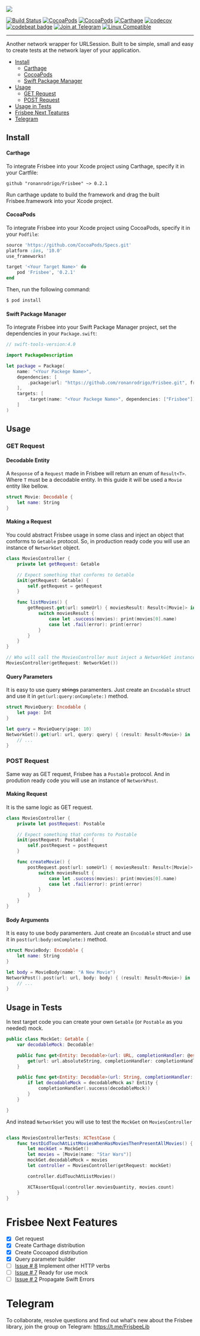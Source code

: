 ![](https://i.imgur.com/67a4vkG.png)

[![Build Status](https://app.bitrise.io/app/27a5e39dc511ba7c/status.svg?token=HZCmnpdBTIy3rOQdUv6HOg&branch=master)](https://app.bitrise.io/app/27a5e39dc511ba7c) [![CocoaPods](https://img.shields.io/cocoapods/v/Frisbee.svg)]() [![CocoaPods](https://img.shields.io/cocoapods/p/Frisbee.svg)]() [![Carthage](https://img.shields.io/badge/carthage-compatible-brightgreen.svg)]() [![codecov](https://codecov.io/gh/ronanrodrigo/frisbee/branch/master/graph/badge.svg)](https://codecov.io/gh/ronanrodrigo/frisbee) [![codebeat badge](https://codebeat.co/badges/f5cf675c-2fca-4689-a42e-a7029a984fe3)](https://codebeat.co/projects/github-com-ronanrodrigo-frisbee-master) [![Join at Telegram](https://img.shields.io/badge/telegram-join-319FD7.svg)](https://t.me/FrisbeeLib) [![Linux Compatible](https://img.shields.io/badge/linux-compatible-brightgreen.svg)]()

---

Another network wrapper for URLSession. Built to be simple, small and easy to create tests at the network layer of your application.

- [Install](#install)
	- [Carthage](#carthage)
	- [CocoaPods](#cocoapods)
	- [Swift Package Manager](#swift-package-manager)
- [Usage](#usage)
	- [GET Request](#get-request)
	- [POST Request](#post-request)
- [Usage in Tests](#usage-in-tests)
- [Frisbee Next Teatures](#frisbee-next-features)
- [Telegram](#telegram)

## Install
#### Carthage
To integrate Frisbee into your Xcode project using Carthage, specify it in your Cartfile:

```
github "ronanrodrigo/Frisbee" ~> 0.2.1
```

Run carthage update to build the framework and drag the built Frisbee.framework into your Xcode project.

#### CocoaPods
To integrate Frisbee into your Xcode project using CocoaPods, specify it in your `Podfile`:

```ruby
source 'https://github.com/CocoaPods/Specs.git'
platform :ios, '10.0'
use_frameworks!

target '<Your Target Name>' do
    pod 'Frisbee', '0.2.1'
end
```

Then, run the following command:

```bash
$ pod install
```

#### Swift Package Manager
To integrate Frisbee into your Swift Package Manager project, set the dependencies in your `Package.swift`:

```swift
// swift-tools-version:4.0

import PackageDescription

let package = Package(
    name: "<Your Packege Name>",
    dependencies: [
        .package(url: "https://github.com/ronanrodrigo/Frisbee.git", from: "0.2.1")
    ],
    targets: [
        .target(name: "<Your Packege Name>", dependencies: ["Frisbee"])
    ]
)
```

## Usage

### GET Request

#### Decodable Entity
A `Response` of a `Request` made in Frisbee will return an enum of `Result<T>`. Where `T` must be a decodable entity. In this guide it will be used a `Movie` entity like bellow.

```swift
struct Movie: Decodable {
    let name: String
}
```

#### Making a Request
You could abstract Frisbee usage in some class and inject an object that conforms to `Getable` protocol. So, in production ready code you will use an instance of `NetworkGet` object.

```swift
class MoviesController {
    private let getRequest: Getable

    // Expect something that conforms to Getable
    init(getRequest: Getable) {
        self.getRequest = getRequest
    }

    func listMovies() {
        getRequest.get(url: someUrl) { moviesResult: Result<[Movie]> in
            switch moviesResult {
                case let .success(movies): print(movies[0].name)
                case let .fail(error): print(error)
            }
        }
    }
}
```

```swift
// Who will call the MoviesController must inject a NetworkGet instance
MoviesController(getRequest: NetworkGet())
```

#### Query Parameters
It is easy to use query ~~strings~~ paramenters. Just create an `Encodable` struct and use it in `get(url:query:onComplete:)` method.

```swift
struct MovieQuery: Encodable {
    let page: Int
}
```

```swift
let query = MovieQuery(page: 10)
NetworkGet().get(url: url, query: query) { (result: Result<Movie>) in
    // ...
}
```

### POST Request
Same way as GET request, Frisbee has a `Postable` protocol. And in prodution ready code you will use an instance of `NetworkPost`.

#### Making Request
It is the same logic as GET request.

```swift
class MoviesController {
    private let postRequest: Postable

    // Expect something that conforms to Postable
    init(postRequest: Postable) {
        self.postRequest = postRequest
    }

    func createMovie() {
        postRequest.post(url: someUrl) { moviesResult: Result<[Movie]> in
            switch moviesResult {
                case let .success(movies): print(movies[0].name)
                case let .fail(error): print(error)
            }
        }
    }
}
```

#### Body Arguments
It is easy to use body paramenters. Just create an `Encodable` struct and use it in `post(url:body:onComplete:)` method.

```swift
struct MovieBody: Encodable {
    let name: String
}
```

```swift
let body = MovieBody(name: "A New Movie")
NetworkPost().post(url: url, body: body) { (result: Result<Movie>) in
    // ...
}
```


## Usage in Tests

In test target code you can create your own `Getable` (or `Postable` as you needed) mock.

```swift
public class MockGet: Getable {
    var decodableMock: Decodable!

    public func get<Entity: Decodable>(url: URL, completionHandler: @escaping (Result<Entity>) -> Void) {
        get(url: url.absoluteString, completionHandler: completionHandler)
    }

    public func get<Entity: Decodable>(url: String, completionHandler: @escaping (Result<Entity>) -> Void) {
        if let decodableMock = decodableMock as? Entity {
            completionHandler(.success(decodableMock))
        }
    }

}

```

And instead `NetworkGet` you will use to test the `MockGet` on `MoviesController`

```swift

class MoviesControllerTests: XCTestCase {
    func testDidTouchAtListMoviesWhenHasMoviesThenPresentAllMovies() {
        let mockGet = MockGet()
        let movies = [Movie(name: "Star Wars")]
        mockGet.decodableMock = movies
        let controller = MoviesController(getRequest: mockGet)

        controller.didTouchAtListMovies()

        XCTAssertEqual(controller.moviesQuantity, movies.count)
    }
}
```

# Frisbee Next Features
- [x] Get request
- [x] Create Carthage distribution
- [x] Create Cocoapod distribution
- [x] Query parameter builder
- [ ] [Issue # 8](https://github.com/ronanrodrigo/Frisbee/issues/8) Implement other HTTP verbs
- [ ] [Issue # 7](https://github.com/ronanrodrigo/Frisbee/issues/7) Ready for use mock
- [ ] [Issue # 2](https://github.com/ronanrodrigo/Frisbee/issues/2) Propagate Swift Errors

# Telegram
To collaborate, resolve questions and find out what's new about the Frisbee library, join the group on Telegram: https://t.me/FrisbeeLib
